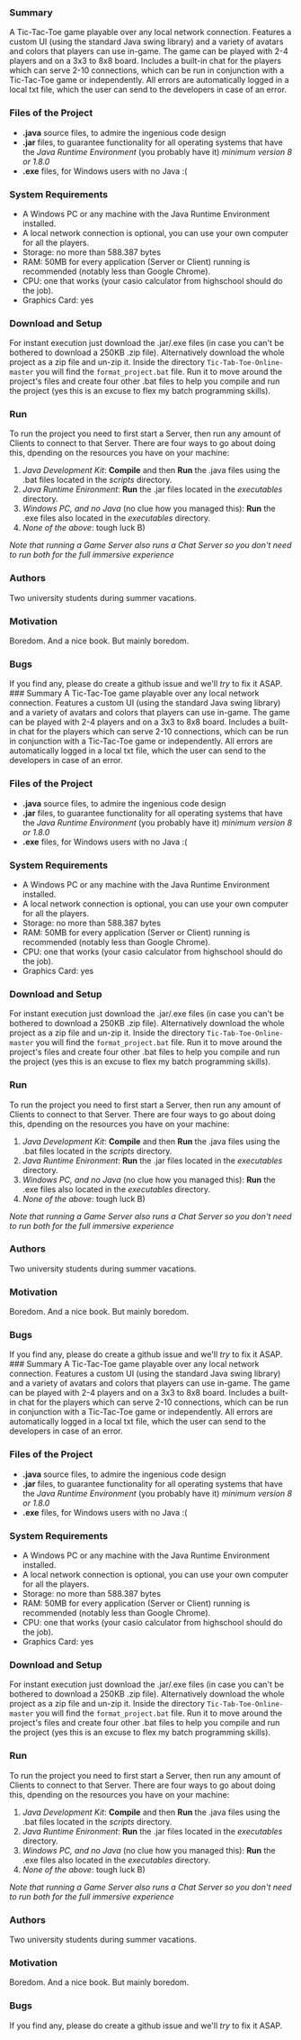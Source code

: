 ### Summary
A Tic-Tac-Toe game playable over any local network connection. Features a custom UI (using the standard Java swing library) and a variety of avatars and colors that players can use in-game. The game can be played with 2-4 players and on a 3x3 to 8x8 board. Includes a built-in chat for the players which can serve 2-10 connections, which can be run in conjunction with a Tic-Tac-Toe game or independently. All errors are automatically logged in a local txt file, which the user can send to the developers in case of an error.

### Files of the Project
- **.java** source files, to admire the ingenious code design
- **.jar** files, to guarantee functionality for all operating systems that have the *Java Runtime Environment* (you probably have it) *minimum version 8 or 1.8.0*
- **.exe** files, for Windows users with no Java :(

### System Requirements
- A Windows PC or any machine with the Java Runtime Environment installed.
- A local network connection is optional, you can use your own computer for all the players.
- Storage: no more than 588.387 bytes
- RAM: 50MB for every application (Server or Client) running is recommended (notably less than Google Chrome).
- CPU: one that works (your casio calculator from highschool should do the job).
- Graphics Card: yes

### Download and Setup
For instant execution just download the .jar/.exe files (in case you can't be bothered to download a 250KB .zip file).
Alternatively download the whole project as a zip file and un-zip it. Inside the directory `Tic-Tab-Toe-Online-master` you will find the `format_project.bat` file. Run it to move around the project's files and create four other .bat files to help you compile and run the project (yes this is an excuse to flex my batch programming skills).

### Run
To run the project you need to first start a Server, then run any amount of Clients to connect to that Server. There are four ways to go about doing this, dpending on the resources you have on your machine:
1. *Java Development Kit*: **Compile** and then **Run** the .java files using the .bat files located in the *scripts* directory.
2. *Java Runtime Enironment*: **Run** the .jar files located in the *executables* directory.
3. *Windows PC, and no Java* (no clue how you managed this): **Run** the .exe files also located in the *executables* directory.
4. *None of the above*: tough luck B)

*Note that running a Game Server also runs a Chat Server so you don't need to run both for the full immersive experience*

### Authors
Two university students during summer vacations.

### Motivation
Boredom. And a nice book. But mainly boredom.

### Bugs
If you find any, please do create a github issue and we'll *try* to fix it ASAP.
﻿### Summary
A Tic-Tac-Toe game playable over any local network connection. Features a custom UI (using the standard Java swing library) and a variety of avatars and colors that players can use in-game. The game can be played with 2-4 players and on a 3x3 to 8x8 board. Includes a built-in chat for the players which can serve 2-10 connections, which can be run in conjunction with a Tic-Tac-Toe game or independently. All errors are automatically logged in a local txt file, which the user can send to the developers in case of an error.

### Files of the Project
- **.java** source files, to admire the ingenious code design
- **.jar** files, to guarantee functionality for all operating systems that have the *Java Runtime Environment* (you probably have it) *minimum version 8 or 1.8.0*
- **.exe** files, for Windows users with no Java :(

### System Requirements
- A Windows PC or any machine with the Java Runtime Environment installed.
- A local network connection is optional, you can use your own computer for all the players.
- Storage: no more than 588.387 bytes
- RAM: 50MB for every application (Server or Client) running is recommended (notably less than Google Chrome).
- CPU: one that works (your casio calculator from highschool should do the job).
- Graphics Card: yes

### Download and Setup
For instant execution just download the .jar/.exe files (in case you can't be bothered to download a 250KB .zip file).
Alternatively download the whole project as a zip file and un-zip it. Inside the directory `Tic-Tab-Toe-Online-master` you will find the `format_project.bat` file. Run it to move around the project's files and create four other .bat files to help you compile and run the project (yes this is an excuse to flex my batch programming skills).

### Run
To run the project you need to first start a Server, then run any amount of Clients to connect to that Server. There are four ways to go about doing this, dpending on the resources you have on your machine:
1. *Java Development Kit*: **Compile** and then **Run** the .java files using the .bat files located in the *scripts* directory.
2. *Java Runtime Enironment*: **Run** the .jar files located in the *executables* directory.
3. *Windows PC, and no Java* (no clue how you managed this): **Run** the .exe files also located in the *executables* directory.
4. *None of the above*: tough luck B)

*Note that running a Game Server also runs a Chat Server so you don't need to run both for the full immersive experience*

### Authors
Two university students during summer vacations.

### Motivation
Boredom. And a nice book. But mainly boredom.

### Bugs
If you find any, please do create a github issue and we'll *try* to fix it ASAP.
﻿### Summary
A Tic-Tac-Toe game playable over any local network connection. Features a custom UI (using the standard Java swing library) and a variety of avatars and colors that players can use in-game. The game can be played with 2-4 players and on a 3x3 to 8x8 board. Includes a built-in chat for the players which can serve 2-10 connections, which can be run in conjunction with a Tic-Tac-Toe game or independently. All errors are automatically logged in a local txt file, which the user can send to the developers in case of an error.

### Files of the Project
- **.java** source files, to admire the ingenious code design
- **.jar** files, to guarantee functionality for all operating systems that have the *Java Runtime Environment* (you probably have it) *minimum version 8 or 1.8.0*
- **.exe** files, for Windows users with no Java :(

### System Requirements
- A Windows PC or any machine with the Java Runtime Environment installed.
- A local network connection is optional, you can use your own computer for all the players.
- Storage: no more than 588.387 bytes
- RAM: 50MB for every application (Server or Client) running is recommended (notably less than Google Chrome).
- CPU: one that works (your casio calculator from highschool should do the job).
- Graphics Card: yes

### Download and Setup
For instant execution just download the .jar/.exe files (in case you can't be bothered to download a 250KB .zip file).
Alternatively download the whole project as a zip file and un-zip it. Inside the directory `Tic-Tab-Toe-Online-master` you will find the `format_project.bat` file. Run it to move around the project's files and create four other .bat files to help you compile and run the project (yes this is an excuse to flex my batch programming skills).

### Run
To run the project you need to first start a Server, then run any amount of Clients to connect to that Server. There are four ways to go about doing this, dpending on the resources you have on your machine:
1. *Java Development Kit*: **Compile** and then **Run** the .java files using the .bat files located in the *scripts* directory.
2. *Java Runtime Enironment*: **Run** the .jar files located in the *executables* directory.
3. *Windows PC, and no Java* (no clue how you managed this): **Run** the .exe files also located in the *executables* directory.
4. *None of the above*: tough luck B)

*Note that running a Game Server also runs a Chat Server so you don't need to run both for the full immersive experience*

### Authors
Two university students during summer vacations.

### Motivation
Boredom. And a nice book. But mainly boredom.

### Bugs
If you find any, please do create a github issue and we'll *try* to fix it ASAP.
